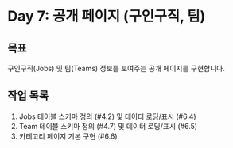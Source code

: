 # Day 7: 공개 페이지 (구인구직, 팀)

## 목표

구인구직(Jobs) 및 팀(Teams) 정보를 보여주는 공개 페이지를 구현합니다.

## 작업 목록

1.  Jobs 테이블 스키마 정의 (#4.2) 및 데이터 로딩/표시 (#6.4)
2.  Team 테이블 스키마 정의 (#4.7) 및 데이터 로딩/표시 (#6.5)
3.  카테고리 페이지 기본 구현 (#6.6) 